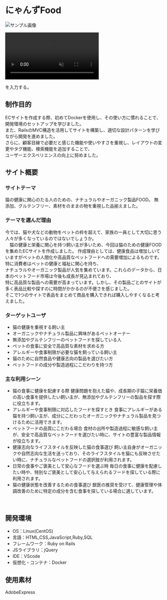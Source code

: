 
# にゃんずFood
 ![サンプル画像](/app/images/README.jpg)
 <div><video controls src="https://github.com/user-attachments/assets/8d5a611a-b785-4efc-a416-bb25715a28cc" muted="false"></video></div>

を入力する。
## 制作目的
ECサイトを作成する際、初めてDockerを使用し、その使い方に慣れることで、開発環境のセットアップを学びました。<br>
また、RailsのMVC構造を活用してサイトを構築し、適切な設計パターンを学びながら開発を進めました。<br>
さらに、顧客目線で必要だと感じた機能や使いやすさを重視し、レイアウトの変更やタグ機能、検索機能を追加することで、<br>
ユーザーエクスペリエンスの向上に努めました。<br>
## サイト概要
### サイトテーマ
猫の健康に関心のたる人のための、ナチュラルやオーガニック製品FOOD。
無添加、グルテンフリー、素材をのままの物を重視した品揃えました。
​
### テーマを選んだ理由
今では、猫や犬などの動物をペットの枠を超えて、家族の一員として大切に思う人々が多くなっているのではないでしょうか。<br>
　猫の健康と栄養に関心を持つ飼い主が多いため、今回は猫のための健康FOODを集めたECサイトを作成しました。
作成理由としては、健康食品は増加しいていますがペットの人間化や高品質なペットフードへの需要増加によるものです。特に消費者はペットの健康と福祉に関心を持ち、<br>
ナチュラルやオーガニック製品が人気を集めています。これらのデータから、日本のペットフード市場は今後も成長が見込まれており、<br>
特に高品質な製品への需要が高まっています。しかし、その製品ごとのサイトが多く表品比較や探すのに時間がかかるのが不便さを感じました。<br>
そこで1つのサイトで表品をまとめて商品を購入できれば購入しやすくなると考えました。<br>

### ターゲットユーザ
- 猫の健康を重視する飼い主
- オーガニックやナチュラル製品に興味があるペットオーナー
- 無添加やグルテンフリーのペットフードを探している人
- ペットの食事に安全で高品質な素材を求める方
- アレルギーや食事制限が必要な猫を飼っている飼い主
- 猫のために自然食品や健康志向の製品を選びたい方
- ペットフードの成分や製造過程にこだわりを持つ方

### 主な利用シーン
- 猫の食事に健康を配慮する際
健康問題を抱えた猫や、成長期の子猫に栄養価の高い食事を提供したい飼い主が、無添加やグルテンフリーの製品を探す際に役立ちます。
- アレルギーや食事制限に対応したフードを探すとき
食事にアレルギーがある猫を持つ飼い主が、成分にこだわったオーガニックやナチュラル製品を見つけるために活用できます。
- ペットフードの品質にこだわる場合
食材の出所や製造過程に敏感な飼い主が、安全で高品質なペットフードを選びたい時に、サイトの豊富な製品情報が役立ちます。
- 健康志向なライフスタイルを反映した猫の食事選び
飼い主自身がオーガニックや自然志向な生活を送っており、そのライフスタイルを猫にも反映させたい時に、ナチュラルなペットフードの選択肢が利用されます。
- 日常の食事やご褒美として安心なフードを選ぶ時
毎日の食事に健康を配慮したい時や、特別なご褒美として安心して与えられるフードを探している際に利用されます。
- 猫の健康状態を改善するための食事選び
獣医の推奨を受けて、健康管理や体調改善のために特定の成分を含む食事を探している場合に適しています。

​
## 開発環境
- OS：Linux(CentOS)
- 言語：HTML,CSS,JavaScript,Ruby,SQL
- フレームワーク：Ruby on Rails
- JSライブラリ：jQuery
- IDE：VScode
-	仮想化・コンテナ：Docker
​
## 使用素材
AdobeExpress
